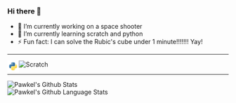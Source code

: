 ### Hi there 👋


- 🔭 I’m currently working on a space shooter
- 🌱 I’m currently learning scratch and python
- ⚡ Fun fact: I can solve the Rubic's cube under 1 minute!!!!!!! Yay!
---

<img align="left" alt="Python" width="26px" src="https://raw.githubusercontent.com/github/explore/80688e429a7d4ef2fca1e82350fe8e3517d3494d/topics/python/python.png" />

<img align="left" alt="Scratch" width="70px" src="https://en.scratch-wiki.info/w/images/Caturdaylogo.svg" />


<br />

---

<a >
  <img alt="Pawkel's Github Stats" src="https://github-readme-stats.vercel.app/api?username=Pawkel&show_icons=true&hide_border=true&count_private=true&theme=blueberry" />
  <br />
  <img alt="Pawkel's Github Language Stats" src="https://github-readme-stats.vercel.app/api/top-langs/?username=Pawkel&count_private=true&langs_count=10&layout=compact&hide_border=true&hide=HTML,CSS,jupyter%20notebook,ags%20script" />

</a>

